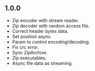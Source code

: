 ## 1.0.0

- Zip encoder with stream reader.
- Zip decoder with random access file.
- Correct header bytes data.
- Set position async.
- Param to control encoding/decoding.
- Fix crc error.
- Sync ZipArchive.
- Zip executables.
- Async file data as streaming.
